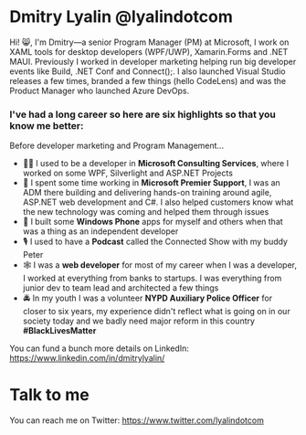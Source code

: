 # Dmitry Lyalin @lyalindotcom
Hi! 😸, I'm Dmitry—a senior Program Manager (PM) at Microsoft, I work on XAML tools for desktop developers (WPF/UWP), Xamarin.Forms and .NET MAUI. Previously I worked in developer marketing helping run big developer events like Build, .NET Conf and Connect();. I also launched Visual Studio releases a few times, branded a few things (hello CodeLens) and was the Product Manager who launched Azure DevOps.

### I've had a long career so here are six highlights so that you know me better:

Before developer marketing and Program Management...

* 👨‍💻 I used to be a developer in **Microsoft Consulting Services**, where I worked on some WPF, Silverlight and ASP.NET Projects
* 🤝 I spent some time working in **Microsoft Premier Support**, I was an ADM there building and delivering hands-on training around agile, ASP.NET web development and C#. I also helped customers know what the new technology was coming and helped them through issues
* 📱 I built some **Windows Phone** apps for myself and others when that was a thing as an independent developer
* 🎙 I used to have a **Podcast** called the Connected Show with my buddy Peter
* 🕸 I was a **web developer** for most of my career when I was a developer, I worked at everything from banks to startups. I was everything from junior dev to team lead and architected a few things
* 🚔 In my youth I was a volunteer **NYPD Auxiliary Police Officer** for closer to six years, my experience didn't reflect what is going on in our society today and we badly need major reform in this country **#BlackLivesMatter**

You can fund a bunch more details on LinkedIn: https://www.linkedin.com/in/dmitrylyalin/

# Talk to me
You can reach me on Twitter: https://www.twitter.com/lyalindotcom